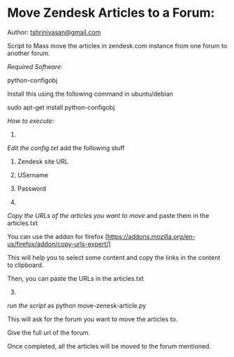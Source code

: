 Move Zendesk Articles to a Forum:
================================


Author: tshrinivasan@gmail.com


Script to Mass move the articles in zendesk.com instance
from one forum to another forum.



*Required Software:*

python-configobj

Install this using the following command in ubuntu/debian

sudo apt-get install python-configobj




*How to execute:*


1.
*Edit the config.txt*
add the following stuff

1. Zendesk site URL
2. USername
3. Password

2.
*Copy the URLs of the articles you want to move* and
paste them in the articles.txt

You can use the addon for firefox 
[https://addons.mozilla.org/en-us/firefox/addon/copy-urls-expert/]

This will help you to select some content and copy the links in the content to clipboard.

Then, you can paste the URLs in the articles.txt

3.
*run the script* as
python move-zenesk-article.py

This will ask for the forum you want to move the articles to.

Give the full url of the forum.

Once completed, all the articles will be moved to the forum mentioned.
